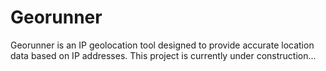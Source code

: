 # Georunner
Georunner is an IP geolocation tool designed to provide accurate location data based on IP addresses. This project is currently under construction...

